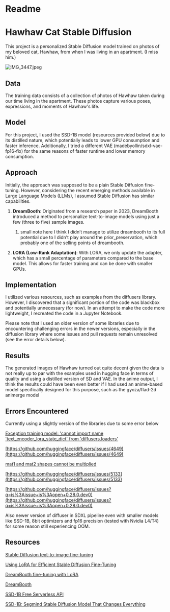 # Readme

# Hawhaw Cat Stable Diffusion

This project is a personalized Stable Diffusion model trained on photos of my beloved cat, Hawhaw, from when I was living in an apartment. (I miss him.)

![IMG_3447.jpeg](Readme%209ffaf6daf16749e691157001d20e30b6/IMG_3447.jpeg)

## Data

The training data consists of a collection of photos of Hawhaw taken during our time living in the apartment. These photos capture various poses, expressions, and moments of Hawhaw's life.

## Model

For this project, I used the SSD-1B model (resources provided below) due to its distilled nature, which potentially leads to lower GPU consumption and faster inference. Additionally, I tried a different VAE (madebyollin/sdxl-vae-fp16-fix) for the same reasons of faster runtime and lower memory consumption.

## Approach

Initially, the approach was supposed to be a plain Stable Diffusion fine-tuning. However, considering the recent emerging methods available in Large Language Models (LLMs), I assumed Stable Diffusion has similar capabilities.

1. **DreamBooth**: Originated from a research paper in 2023, DreamBooth introduced a method to personalize text-to-image models using just a few (three to five) sample images.
    1. small note here I think I didn’t manage to utilize dreambooth to its full potential due to I didn’t play around the prior_preservation, which probably one of the selling points of dreambooth.
    
2. **LORA (Low-Rank Adaptation)**: With LORA, we only update the adapter, which has a small percentage of parameters compared to the base model. This allows for faster training and can be done with smaller GPUs. 

## Implementation

I utilized various resources, such as examples from the diffusers library. However, I discovered that a significant portion of the code was blackbox and potentially unnecessary (for now). In an attempt to make the code more lightweight, I recreated the code in a Jupyter Notebook.

Please note that I used an older version of some libraries due to encountering challenging errors in the newer versions, especially in the diffusion library where some issues and pull requests remain unresolved (see the error details below).

## Results

The generated images of Hawhaw turned out quite decent given the data is not really up to par with the examples used in hugging face in terms of quality and using a distilled version of SD and VAE. In the anime output, I think the results could have been even better if I had used an anime-based model specifically designed for this purpose, such as the gyoza/flad-2d animerge model

## Errors Encountered

Currently using a slightly version of the libraries due to some error below

[Exception training model: 'cannot import name 'text_encoder_lora_state_dict' from 'diffusers.loaders'](https://www.reddit.com/r/DreamBooth/comments/187llaj/exception_training_model_cannot_import_name_text/)

[https://github.com/huggingface/diffusers/issues/4649](https://github.com/huggingface/diffusers/issues/4649)

[mat1 and mat2 shapes cannot be multiplied](https://www.reddit.com/r/StableDiffusion/comments/11m57w1/mat1_and_mat2_shapes_cannot_be_multiplied/)

[https://github.com/huggingface/diffusers/issues/5133](https://github.com/huggingface/diffusers/issues/5133)

[https://github.com/huggingface/diffusers/issues?q=is%3Aissue+is%3Aopen+0.28.0.dev0](https://github.com/huggingface/diffusers/issues?q=is%3Aissue+is%3Aopen+0.28.0.dev0)

Also newer version of diffuser in SDXL pipeline even with smaller models like SSD-1B, 8bit optimizers and fp16 precision (tested with Nvidia L4/T4) for some reason still experiencing OOM.

## Resources

[Stable Diffusion text-to-image fine-tuning](https://huggingface.co/docs/diffusers/v0.13.0/en/training/text2image)

[Using LoRA for Efficient Stable Diffusion Fine-Tuning](https://huggingface.co/blog/lora)

[DreamBooth fine-tuning with LoRA](https://huggingface.co/docs/peft/main/en/task_guides/dreambooth_lora)

[DreamBooth](https://huggingface.co/docs/diffusers/training/dreambooth)

[SSD-1B Free Serverless API](https://www.segmind.com/models/ssd-1b)

[SSD-1B: Segmind Stable Diffusion Model That Changes Everything](https://anakin.ai/blog/ssd-1b/)